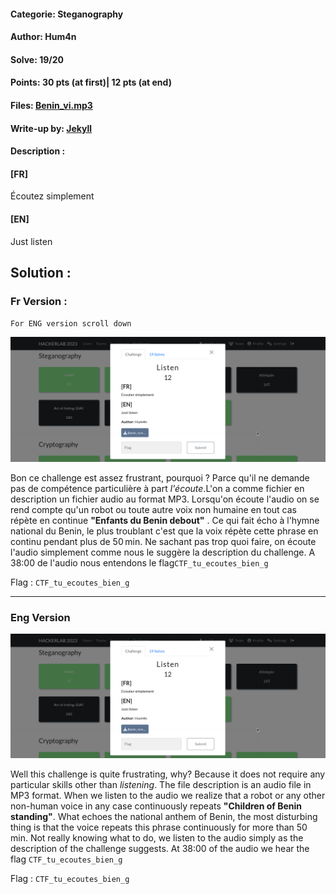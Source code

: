 #### Categorie: Steganography
#### **Author**: Hum4n
#### Solve: 19/20 
#### Points: 30 pts (at first)|  12 pts (at end)
#### Files: [Benin_vi.mp3](Files/Benin_vi.mp3)   
#### Write-up by: [Jekyll](https://twitter.com/Ted_Kouhouenou) 
#### Description :
#### **[FR]**
Écoutez simplement
#### **[EN]**
Just listen

## Solution :
### Fr Version : 

`For ENG version scroll down` 

![listen](Images/listen.png)

Bon ce challenge est assez frustrant, pourquoi ? Parce qu'il ne demande pas de compétence particulière à part *l'écoute*.L'on a comme fichier en description un fichier audio au format MP3.
Lorsqu'on écoute l'audio on se rend compte qu'un robot ou toute autre voix non humaine en tout cas répète en continue **"Enfants du Benin debout"** .  Ce qui fait écho à l'hymne national du Benin, le plus troublant c'est que la voix répète cette phrase en continu pendant plus de 50 min.
Ne sachant pas trop quoi faire, on écoute l'audio simplement comme nous le suggère la description du challenge.
A 38:00 de l'audio nous entendons le flag`CTF_tu_ecoutes_bien_g`

Flag : `CTF_tu_ecoutes_bien_g`

------------------------------------------------------------------
### Eng Version


![listen](Images/listen.png)



Well this challenge is quite frustrating, why? Because it does not require any particular skills other than *listening*. The file description is an audio file in MP3 format.
When we listen to the audio we realize that a robot or any other non-human voice in any case continuously repeats **"Children of Benin standing"**. What echoes the national anthem of Benin, the most disturbing thing is that the voice repeats this phrase continuously for more than 50 min.
Not really knowing what to do, we listen to the audio simply as the description of the challenge suggests.
At 38:00 of the audio we hear the flag `CTF_tu_ecoutes_bien_g`

Flag : `CTF_tu_ecoutes_bien_g` 